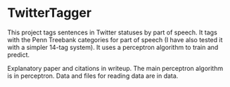 TwitterTagger
=============

This project tags sentences in Twitter statuses by part of speech. It tags with the Penn Treebank categories for part of speech (I have also tested it with a simpler 14-tag system). It uses a perceptron algorithm to train and predict.

Explanatory paper and citations in writeup. The main perceptron algorithm is in perceptron. Data and files for reading data are in data.